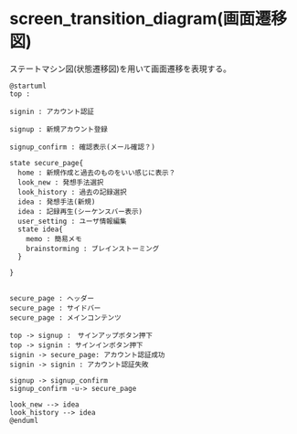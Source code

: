 # screen_transition_diagram(画面遷移図)ステートマシン図(状態遷移図)を用いて画面遷移を表現する。```uml@startumltop :signin : アカウント認証signup : 新規アカウント登録signup_confirm : 確認表示(メール確認？)state secure_page{  home : 新規作成と過去のものをいい感じに表示？  look_new : 発想手法選択  look_history : 過去の記録選択  idea : 発想手法(新規)  idea : 記録再生(シーケンスバー表示)  user_setting : ユーザ情報編集  state idea{    memo : 簡易メモ    brainstorming : ブレインストーミング  }}secure_page : ヘッダーsecure_page : サイドバーsecure_page : メインコンテンツtop -> signup :　サインアップボタン押下top -> signin : サインインボタン押下signin -> secure_page: アカウント認証成功signin -> signin : アカウント認証失敗signup -> signup_confirm signup_confirm -u-> secure_pagelook_new --> idealook_history --> idea@enduml```